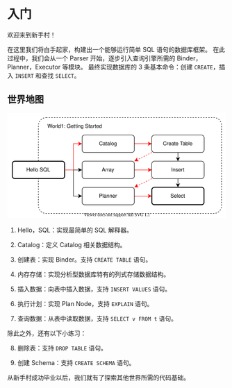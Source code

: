 # 入门

欢迎来到新手村！

在这里我们将白手起家，构建出一个能够运行简单 SQL 语句的数据库框架。
在此过程中，我们会从一个 Parser 开始，逐步引入查询引擎所需的 Binder，Planner，Executor 等模块。
最终实现数据库的 3 条基本命令：创建 `CREATE`，插入 `INSERT` 和查找 `SELECT`。

## 世界地图

![](img/world1.svg)

1. Hello，SQL：实现最简单的 SQL 解释器。

2. Catalog：定义 Catalog 相关数据结构。

3. 创建表：实现 Binder。支持 `CREATE TABLE` 语句。

4. 内存存储：实现分析型数据库特有的列式存储数据结构。

5. 插入数据：向表中插入数据，支持 `INSERT VALUES` 语句。

6. 执行计划：实现 Plan Node，支持 `EXPLAIN` 语句。

7. 查询数据：从表中读取数据，支持 `SELECT v FROM t` 语句。

除此之外，还有以下小练习：

8. 删除表：支持 `DROP TABLE` 语句。

9. 创建 Schema：支持 `CREATE SCHEMA` 语句。

从新手村成功毕业以后，我们就有了探索其他世界所需的代码基础。
